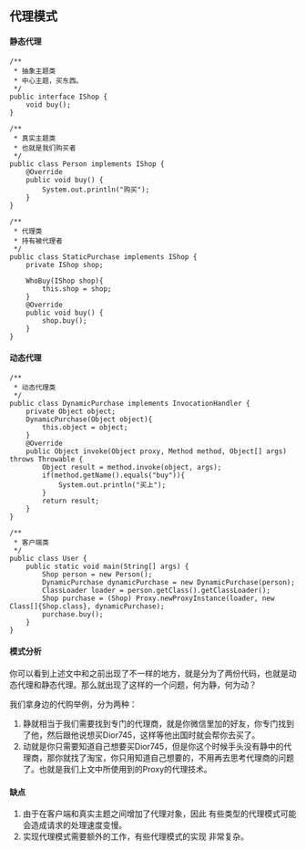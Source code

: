 ## 代理模式

#### 静态代理
```
/**
 * 抽象主题类
 * 中心主题，买东西。
 */
public interface IShop {
    void buy();
}

/**
 * 真实主题类
 * 也就是我们购买者
 */
public class Person implements IShop {
    @Override
    public void buy() {
        System.out.println("购买");
    }
}

/**
 * 代理类
 * 持有被代理者
 */
public class StaticPurchase implements IShop {
    private IShop shop;

    WhoBuy(IShop shop){
        this.shop = shop;
    }
    @Override
    public void buy() {
        shop.buy();
    }
}
```

#### 动态代理
```
/**
 * 动态代理类
 */
public class DynamicPurchase implements InvocationHandler {
    private Object object;
    DynamicPurchase(Object object){
        this.object = object;
    }
    @Override
    public Object invoke(Object proxy, Method method, Object[] args) throws Throwable {
        Object result = method.invoke(object, args);
        if(method.getName().equals("buy")){
            System.out.println("买上");
        }
        return result;
    }
}

/**
 * 客户端类
 */
public class User {
    public static void main(String[] args) {
        Shop person = new Person();
        DynamicPurchase dynamicPurchase = new DynamicPurchase(person);
        ClassLoader loader = person.getClass().getClassLoader();
        Shop purchase = (Shop) Proxy.newProxyInstance(loader, new Class[]{Shop.class}, dynamicPurchase);
        purchase.buy();
    }
}
```

#### 模式分析
你可以看到上述文中和之前出现了不一样的地方，就是分为了两份代码，也就是动态代理和静态代理。那么就出现了这样的一个问题，何为静，何为动？

我们拿身边的代购举例，分为两种：
1. 静就相当于我们需要找到专门的代理商，就是你微信里加的好友，你专门找到了他，然后跟他说想买Dior745，这样等他出国时就会帮你去买了。
2. 动就是你只需要知道自己想要买Dior745，但是你这个时候手头没有静中的代理商，那你就找了淘宝，你只用知道自己想要的，不用再去思考代理商的问题了。也就是我们上文中所使用到的Proxy的代理技术。

#### 缺点
1. 由于在客户端和真实主题之间增加了代理对象，因此 有些类型的代理模式可能会造成请求的处理速度变慢。
2. 实现代理模式需要额外的工作，有些代理模式的实现 非常复杂。
